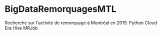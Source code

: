 # BigDataRemorquagesMTL
Recherche sur l'activité de remorquage à Montréal en 2019. Python Cloud Era Hive MRJob
